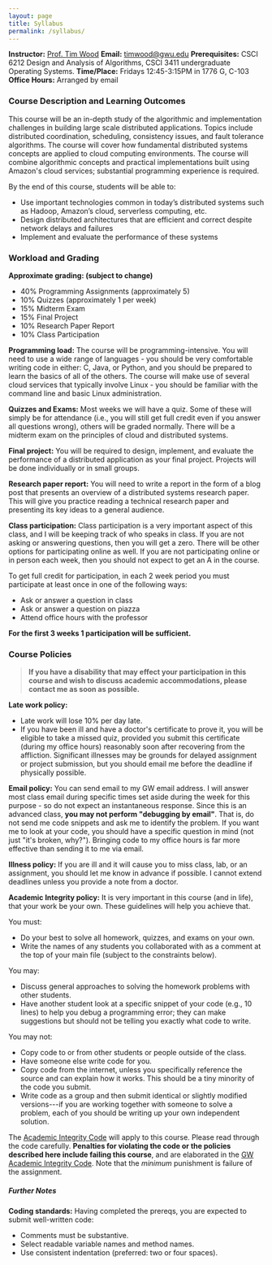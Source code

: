 ```yaml
---
layout: page
title: Syllabus
permalink: /syllabus/
---
```


**Instructor:** [Prof. Tim Wood](https://faculty.cs.gwu.edu/timwood)
**Email:** [timwood@gwu.edu](mailto:timwood@gwu.edu)
**Prerequisites:** CSCI 6212 Design and Analysis of Algorithms, CSCI 3411 undergraduate Operating Systems.
**Time/Place:** Fridays 12:45-3:15PM in 1776 G, C-103
**Office Hours:** Arranged by email

### Course Description and Learning Outcomes  ###

This course will be an in-depth study of the algorithmic and implementation challenges in building large scale distributed applications. Topics include distributed coordination, scheduling, consistency issues, and fault tolerance algorithms. The course will cover how fundamental distributed systems concepts are applied to cloud computing environments. The course will combine algorithmic concepts and practical implementations built using Amazon's cloud services; substantial programming experience is required.


By the end of this course, students will be able to:
  * Use important technologies common in today’s distributed systems such as Hadoop, Amazon’s cloud, serverless computing, etc.
  * Design distributed architectures that are efficient and correct despite network delays and failures
  * Implement and evaluate the performance of these systems

### Workload and Grading  ###

**Approximate grading: (subject to change)**
 - 40% Programming Assignments (approximately 5)
 - 10% Quizzes (approximately 1 per week)
 - 15% Midterm Exam
 - 15% Final Project
 - 10% Research Paper Report
 - 10% Class Participation

**Programming load:** The course will be programming-intensive. You will need to use a wide range of languages - you should be very comfortable writing code in either: C, Java, or Python, and you should be prepared to learn the basics of all of the others. The course will make use of several cloud services that typically involve Linux - you should be familiar with the command line and basic Linux administration.

**Quizzes and Exams:** Most weeks we will have a quiz. Some of these will simply be for attendance (i.e., you will still get full credit even if you answer all questions wrong), others will be graded normally. There will be a midterm exam on the principles of cloud and distributed systems.

**Final project:** You will be required to design, implement, and evaluate the performance of a distributed application as your final project. Projects will be done individually or in small groups.

**Research paper report:** You will need to write a report in the form of a blog post that presents an overview of a distributed systems research paper. This will give you practice reading a technical research paper and presenting its key ideas to a general audience.

**Class participation:** Class participation is a very important aspect of this class, and I will be keeping track of who speaks in class. If you are not asking or answering questions, then you will get a zero. There will be other options for participating online as well. If you are not participating online or in person each week, then you should not expect to get an A in the course.

To get full credit for participation, in each 2 week period you must participate at least once in one of the following ways:
 - Ask or answer a question in class
 - Ask or answer a question on piazza
 - Attend office hours with the professor

**For the first 3 weeks 1 participation will be sufficient.** 


### Course Policies  ###

> **If you have a disability that may effect your participation in this course and wish to discuss academic accommodations, please contact me as soon as possible.**

**Late work policy:**
  * Late work will lose 10% per day late.
  * If you have been ill and have a doctor's certificate to prove it, you will be eligible to take a missed quiz, provided you submit this certificate (during my office hours) reasonably soon after recovering from the affliction. Significant illnesses may be grounds for delayed assignment or project submission, but you should email me before the deadline if physically possible.

**Email policy:** You can send email to my GW email address. I will answer most class email during specific times set aside during the week for this purpose - so do not expect an instantaneous response. Since this is an advanced class, **you may not perform "debugging by email"**. That is, do not send me code snippets and ask me to identify the problem. If you want me to look at your code, you should have a specific question in mind (not just "it's broken, why?"). Bringing code to my office hours is far more effective than sending it to me via email.

**Illness policy:** If you are ill and it will cause you to miss class, lab, or an assignment, you should let me know in advance if possible.  I cannot extend deadlines unless you provide a note from a doctor.

**Academic Integrity policy:** It is very important in this course (and in life), that your work be your own. These guidelines will help you achieve that.

You must:
  * Do your best to solve all homework, quizzes, and exams on your own.
  * Write the names of any students you collaborated with as a comment at the top of your main file (subject to the constraints below).

You may:
  * Discuss general approaches to solving the homework problems with other students.
  * Have another student look at a specific snippet of your code (e.g., 10 lines) to help you debug a programming error; they can make suggestions but should not be telling you exactly what code to write.

You may not:
  * Copy code to or from other students or people outside of the class.
  * Have someone else write code for you.
  * Copy code from the internet, unless you specifically reference the source and can explain how it works. This should be a tiny minority of the code you submit.
  * Write code as a group and then submit identical or slightly modified versions---if you are working together with someone to solve a problem, each of you should be writing up your own independent solution.


The [Academic Integrity Code](https://github.com/GWU-CSCI3411-Fall16/hw-0-gparmer/blob/master/cs_integrity.md) will apply to this course. Please read through the code carefully. **Penalties for violating the code or the policies described here include failing this course**, and are elaborated in the [GW Academic Integrity Code](https://studentconduct.gwu.edu/code-academic-integrity). Note that the _minimum_ punishment is failure of the assignment.

##### Further Notes  #####

**Coding standards:**  Having completed the prereqs, you are expected to submit well-written code:
  * Comments must be substantive.
  * Select readable variable names and method names.
  * Use consistent indentation (preferred: two or four spaces).
